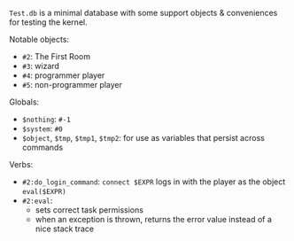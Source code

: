 `Test.db` is a minimal database with some support objects & conveniences for testing the kernel.

Notable objects:

- `#2`: The First Room
- `#3`: wizard
- `#4`: programmer player
- `#5`: non-programmer player

Globals:

- `$nothing`: `#-1`
- `$system`: `#0`
- `$object`, `$tmp`, `$tmp1`, `$tmp2`: for use as variables that persist across commands

Verbs:

- `#2:do_login_command`: `connect $EXPR` logs in with the player as the object `eval($EXPR)`
- `#2:eval`:
  - sets correct task permissions
  - when an exception is thrown, returns the error value instead of a nice stack trace
